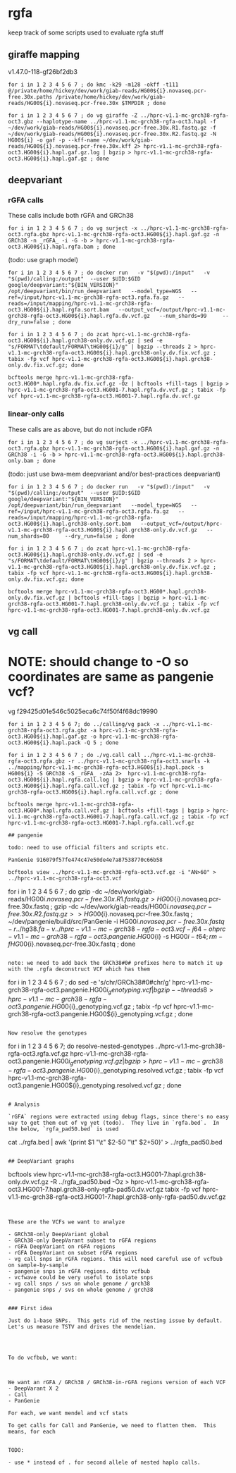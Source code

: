 # rgfa
keep track of some scripts used to evaluate rgfa stuff

## giraffe mapping

v1.47.0-118-gf26bf2db3

```
for i in 1 2 3 4 5 6 7 ; do kmc -k29 -m128 -okff -t111 @/private/home/hickey/dev/work/giab-reads/HG00${i}.novaseq.pcr-free.30x.paths /private/home/hickey/dev/work/giab-reads/HG00${i}.novaseq.pcr-free.30x $TMPDIR ; done
```

```
for i in 1 2 3 4 5 6 7 ; do vg giraffe -Z ../hprc-v1.1-mc-grch38-rgfa-oct3.gbz --haplotype-name ../hprc-v1.1-mc-grch38-rgfa-oct3.hapl -f ~/dev/work/giab-reads/HG00${i}.novaseq.pcr-free.30x.R1.fastq.gz -f ~/dev/work/giab-reads/HG00${i}.novaseq.pcr-free.30x.R2.fastq.gz -N HG00${i} -o gaf -p --kff-name ~/dev/work/giab-reads/HG00${i}.novaseq.pcr-free.30x.kff 2> hprc-v1.1-mc-grch38-rgfa-oct3.HG00${i}.hapl.gaf.gz.log | bgzip > hprc-v1.1-mc-grch38-rgfa-oct3.HG00${i}.hapl.gaf.gz ; done
```

## deepvariant

### rGFA calls

These calls include both rGFA and GRCh38

```
for i in 1 2 3 4 5 6 7 ; do vg surject -x ../hprc-v1.1-mc-grch38-rgfa-oct3.rgfa.gbz hprc-v1.1-mc-grch38-rgfa-oct3.HG00${i}.hapl.gaf.gz -n GRCh38 -n _rGFA_ -i -G -b > hprc-v1.1-mc-grch38-rgfa-oct3.HG00${i}.hapl.rgfa.bam ; done
```

(todo: use graph model)

```
for i in 1 2 3 4 5 6 7 ; do docker run   -v "$(pwd):/input"   -v "$(pwd)/calling:/output"  --user $UID:$GID google/deepvariant:"${BIN_VERSION}"   /opt/deepvariant/bin/run_deepvariant   --model_type=WGS   --ref=/input/hprc-v1.1-mc-grch38-rgfa-oct3.rgfa.fa.gz   --reads=/input/mapping/hprc-v1.1-mc-grch38-rgfa-oct3.HG00${i}.hapl.rgfa.sort.bam   --output_vcf=/output/hprc-v1.1-mc-grch38-rgfa-oct3.HG00${i}.hapl.rgfa.dv.vcf.gz   --num_shards=99     --dry_run=false ; done
```

```
for i in 1 2 3 4 5 6 7 ; do zcat hprc-v1.1-mc-grch38-rgfa-oct3.HG00${i}.hapl.grch38-only.dv.vcf.gz | sed -e "s/FORMAT\tdefault/FORMAT\tHG00${i}/g" | bgzip --threads 2 > hprc-v1.1-mc-grch38-rgfa-oct3.HG00${i}.hapl.grch38-only.dv.fix.vcf.gz ; tabix -fp vcf hprc-v1.1-mc-grch38-rgfa-oct3.HG00${i}.hapl.grch38-only.dv.fix.vcf.gz; done
```

```
bcftools merge hprc-v1.1-mc-grch38-rgfa-oct3.HG00*.hapl.rgfa.dv.fix.vcf.gz -Oz | bcftools +fill-tags | bgzip >  hprc-v1.1-mc-grch38-rgfa-oct3.HG001-7.hapl.rgfa.dv.vcf.gz ; tabix -fp vcf hprc-v1.1-mc-grch38-rgfa-oct3.HG001-7.hapl.rgfa.dv.vcf.gz
```


### linear-only calls

These calls are as above, but do not include rGFA

```
for i in 1 2 3 4 5 6 7 ; do vg surject -x ../hprc-v1.1-mc-grch38-rgfa-oct3.rgfa.gbz hprc-v1.1-mc-grch38-rgfa-oct3.HG00${i}.hapl.gaf.gz -n GRCh38 -i -G -b > hprc-v1.1-mc-grch38-rgfa-oct3.HG00${i}.hapl.grch38-only.bam ; done
```

(todo: just use bwa-mem deepvariant and/or best-practices deepvariant)

```
for i in 1 2 3 4 5 6 7 ; do docker run   -v "$(pwd):/input"   -v "$(pwd)/calling:/output"  --user $UID:$GID google/deepvariant:"${BIN_VERSION}"   /opt/deepvariant/bin/run_deepvariant   --model_type=WGS   --ref=/input/hprc-v1.1-mc-grch38-rgfa-oct3.rgfa.fa.gz   --reads=/input/mapping/hprc-v1.1-mc-grch38-rgfa-oct3.HG00${i}.hapl.grch38-only.sort.bam   --output_vcf=/output/hprc-v1.1-mc-grch38-rgfa-oct3.HG00${i}.hapl.grch38-only.dv.vcf.gz   --num_shards=80     --dry_run=false ; done
```

```
for i in 1 2 3 4 5 6 7 ; do zcat hprc-v1.1-mc-grch38-rgfa-oct3.HG00${i}.hapl.grch38-only.dv.vcf.gz | sed -e "s/FORMAT\tdefault/FORMAT\tHG00${i}/g" | bgzip --threads 2 > hprc-v1.1-mc-grch38-rgfa-oct3.HG00${i}.hapl.grch38-only.dv.fix.vcf.gz ; tabix -fp vcf hprc-v1.1-mc-grch38-rgfa-oct3.HG00${i}.hapl.grch38-only.dv.fix.vcf.gz; done
```

```
bcftools merge hprc-v1.1-mc-grch38-rgfa-oct3.HG00*.hapl.grch38-only.dv.fix.vcf.gz | bcftools +fill-tags | bgzip > hprc-v1.1-mc-grch38-rgfa-oct3.HG001-7.hapl.grch38-only.dv.vcf.gz ; tabix -fp vcf hprc-v1.1-mc-grch38-rgfa-oct3.HG001-7.hapl.grch38-only.dv.vcf.gz
```

## vg call
# NOTE: should change to -O so coordinates are same as pangenie vcf?
vg f29425d01e546c5025eca6c74f50f4f68dc19990

```
for i in 1 2 3 4 5 6 7; do ../calling/vg pack -x ../hprc-v1.1-mc-grch38-rgfa-oct3.rgfa.gbz -a hprc-v1.1-mc-grch38-rgfa-oct3.HG00${i}.hapl.gaf.gz -o hprc-v1.1-mc-grch38-rgfa-oct3.HG00${i}.hapl.pack -Q 5 ; done
```

```
for i in 1 2 3 4 5 6 7 ; do ./vg.call call ../hprc-v1.1-mc-grch38-rgfa-oct3.rgfa.gbz -r ../hprc-v1.1-mc-grch38-rgfa-oct3.snarls -k ../mapping/hprc-v1.1-mc-grch38-rgfa-oct3.HG00${i}.hapl.pack -s HG00${i} -S GRCh38 -S _rGFA_ -zAa 2>  hprc-v1.1-mc-grch38-rgfa-oct3.HG00${i}.hapl.rgfa.call.log | bgzip > hprc-v1.1-mc-grch38-rgfa-oct3.HG00${i}.hapl.rgfa.call.vcf.gz ; tabix -fp vcf hprc-v1.1-mc-grch38-rgfa-oct3.HG00${i}.hapl.rgfa.call.vcf.gz ; done
```

```
bcftools merge hprc-v1.1-mc-grch38-rgfa-oct3.HG00*.hapl.rgfa.call.vcf.gz | bcftools +fill-tags | bgzip > hprc-v1.1-mc-grch38-rgfa-oct3.HG001-7.hapl.rgfa.call.vcf.gz ; tabix -fp vcf hprc-v1.1-mc-grch38-rgfa-oct3.HG001-7.hapl.rgfa.call.vcf.gz

## pangenie

todo: need to use official filters and scripts etc.

PanGenie 916079f57fe474c47e50de4e7a87538770c66b58

bcftools view ../hprc-v1.1-mc-grch38-rgfa-oct3.vcf.gz -i "AN>60" > ../hprc-v1.1-mc-grch38-rgfa-oct3.vcf

```
for i in 1 2 3 4 5 6 7 ; do gzip -dc ~/dev/work/giab-reads/HG00${i}.novaseq.pcr-free.30x.R1.fastq.gz > HG00${i}.novaseq.pcr-free.30x.fastq ; gzip -dc ~/dev/work/giab-reads/HG00${i}.novaseq.pcr-free.30x.R2.fastq.gz >> HG00${i}.novaseq.pcr-free.30x.fastq ;  ~/dev/pangenie/build/src/PanGenie -i HG00${i}.novaseq.pcr-free.30x.fastq -r ../hg38.fa -v ../hprc-v1.1-mc-grch38-rgfa-oct3.vcf -j 64 -o hprc-v1.1-mc-grch38-rgfa-oct3.pangenie.HG00${i} -s HG00${i} -t 64  ; rm -f HG00${i}.novaseq.pcr-free.30x.fastq ; done
```

note: we need to add back the GRCh38#0# prefixes here to match it up with the .rgfa deconstruct VCF which has them
```
for i in 1 2 3 4 5 6 7 ; do sed -e 's/chr/GRCh38#0#chr/g' hprc-v1.1-mc-grch38-rgfa-oct3.pangenie.HG00${i}_genotyping.vcf | bgzip --threads 8 >  hprc-v1.1-mc-grch38-rgfa-oct3.pangenie.HG00${i}_genotyping.vcf.gz ; tabix -fp vcf hprc-v1.1-mc-grch38-rgfa-oct3.pangenie.HG00${i}_genotyping.vcf.gz ; done
```

Now resolve the genotypes
```
for i in 1 2 3 4 5 6 7; do resolve-nested-genotypes ../hprc-v1.1-mc-grch38-rgfa-oct3.rgfa.vcf.gz hprc-v1.1-mc-grch38-rgfa-oct3.pangenie.HG00${i}_genotyping.vcf.gz | bgzip > hprc-v1.1-mc-grch38-rgfa-oct3.pangenie.HG00${i}_genotyping.resolved.vcf.gz ; tabix -fp vcf  hprc-v1.1-mc-grch38-rgfa-oct3.pangenie.HG00${i}_genotyping.resolved.vcf.gz ; done
```

# Analysis

`rGFA` regions were extracted using debug flags, since there's no easy way to get them out of vg yet (todo).  They live in `rgfa.bed`.  In the below, `rgfa_pad50.bed` is used

```
cat ../rgfa.bed | awk '{print $1 "\t" $2-50 "\t" $2+50}' > ../rgfa_pad50.bed
```

## DeepVariant graphs

```
bcftools view hprc-v1.1-mc-grch38-rgfa-oct3.HG001-7.hapl.grch38-only.dv.vcf.gz -R ../rgfa_pad50.bed -Oz > hprc-v1.1-mc-grch38-rgfa-oct3.HG001-7.hapl.grch38-only-rgfa-pad50.dv.vcf.gz
tabix -fp vcf hprc-v1.1-mc-grch38-rgfa-oct3.HG001-7.hapl.grch38-only-rgfa-pad50.dv.vcf.gz
```


These are the VCFs we want to analyze

- GRCh38-only DeepVariant global
- GRCh38-only DeepVarant subset to rGFA regions
- rGFA DeepVariant on rGFA regions
- rGFA DeepVariant on subset rGFA regions
- vg call snps in rGFA regions. this will need careful use of vcfbub on sample-by-sample
- pangenie snps in rGFA regions. ditto vcfbub
- vcfwave could be very useful to isolate snps
- vg call snps / svs on whole genome / grch38
- pangenie snps / svs on whole genome / grch38


### First idea

Just do 1-base SNPs.  This gets rid of the nesting issue by default.  Let's us measure TSTV and drives the mendelian.  




To do vcfbub, we want: 



We want an rGFA / GRCh38 / GRCh38-in-rGFA regions version of each VCF
- DeepVarant X 2
- Call
- PanGenie

For each, we want mendel and vcf stats

To get calls for Call and PanGenie, we need to flatten them.  This means, for each 


TODO:

- use * instead of . for second allele of nested haplo calls.
